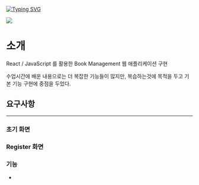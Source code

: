 [![Typing SVG](https://readme-typing-svg.demolab.com?font=Noto+Sans+KR&weight=500&size=25&pause=1000&color=37CDBF&multiline=true&width=435&lines=Book+Management+Backend)](https://git.io/typing-svg)
<div>
  <img src="https://img.shields.io/badge/Spring-6DB33F?style=for-the-badge&logo=Spring&logoColor=white">
</div>

# 소개

 React / JavaScript 를 활용한 Book Management 웹 애플리케이션 구현

수업시간에 배운 내용으로는 더 복잡한 기능들이 많지만, 복습하는것에 목적을 두고 기본 기능 구현에 중점을 두었다.

요구사항
- 

-----------------------

### 초기 화면



### Register 화면

### 

### 

### 기능
-
